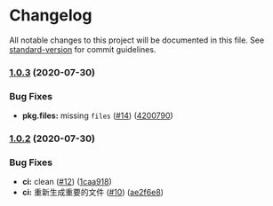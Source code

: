 # Changelog

All notable changes to this project will be documented in this file. See [standard-version](https://github.com/conventional-changelog/standard-version) for commit guidelines.

### [1.0.3](https://github.com/FEMessage/update-popup/compare/v1.0.2...v1.0.3) (2020-07-30)


### Bug Fixes

* **pkg.files:** missing `files` ([#14](https://github.com/FEMessage/update-popup/issues/14)) ([4200790](https://github.com/FEMessage/update-popup/commit/4200790))



### [1.0.2](https://github.com/FEMessage/update-popup/compare/v1.0.1...v1.0.2) (2020-07-30)


### Bug Fixes

* **ci:** clean ([#12](https://github.com/FEMessage/update-popup/issues/12)) ([1caa918](https://github.com/FEMessage/update-popup/commit/1caa918))
* **ci:** 重新生成重要的文件 ([#10](https://github.com/FEMessage/update-popup/issues/10)) ([ae2f6e8](https://github.com/FEMessage/update-popup/commit/ae2f6e8))
